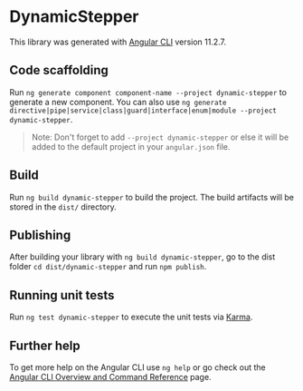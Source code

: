 # DynamicStepper

This library was generated with [Angular CLI](https://github.com/angular/angular-cli) version 11.2.7.

## Code scaffolding

Run `ng generate component component-name --project dynamic-stepper` to generate a new component. You can also use `ng generate directive|pipe|service|class|guard|interface|enum|module --project dynamic-stepper`.
> Note: Don't forget to add `--project dynamic-stepper` or else it will be added to the default project in your `angular.json` file. 

## Build

Run `ng build dynamic-stepper` to build the project. The build artifacts will be stored in the `dist/` directory.

## Publishing

After building your library with `ng build dynamic-stepper`, go to the dist folder `cd dist/dynamic-stepper` and run `npm publish`.

## Running unit tests

Run `ng test dynamic-stepper` to execute the unit tests via [Karma](https://karma-runner.github.io).

## Further help

To get more help on the Angular CLI use `ng help` or go check out the [Angular CLI Overview and Command Reference](https://angular.io/cli) page.
